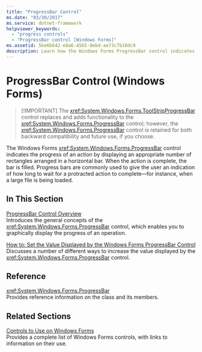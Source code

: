 ```yaml
---
title: "ProgressBar Control"
ms.date: "03/30/2017"
ms.service: dotnet-framework
helpviewer_keywords: 
  - "progress controls"
  - "ProgressBar control [Windows Forms]"
ms.assetid: 5be6b642-e8a6-4565-8ebd-ae73c7b10dc9
description: Learn how the Windows Forms ProgressBar control indicates the progress of an action by displaying an appropriate number of rectangles arranged in a horizontal bar.
---
```

# ProgressBar Control (Windows Forms)
>
> [!IMPORTANT]
> The <xref:System.Windows.Forms.ToolStripProgressBar> control replaces and adds functionality to the <xref:System.Windows.Forms.ProgressBar> control; however, the <xref:System.Windows.Forms.ProgressBar> control is retained for both backward compatibility and future use, if you choose.  
  
The Windows Forms <xref:System.Windows.Forms.ProgressBar> control indicates the progress of an action by displaying an appropriate number of rectangles arranged in a horizontal bar. When the action is complete, the bar is filled. Progress bars are commonly used to give the user an indication of how long to wait for a protracted action to complete—for instance, when a large file is being loaded.  
  
## In This Section  

[ProgressBar Control Overview](progressbar-control-overview-windows-forms.md)  
Introduces the general concepts of the <xref:System.Windows.Forms.ProgressBar> control, which enables you to graphically display the progress of an operation.  
  
[How to: Set the Value Displayed by the Windows Forms ProgressBar Control](how-to-set-the-value-displayed-by-the-windows-forms-progressbar-control.md)  
Discusses a number of different ways to increase the value displayed by the <xref:System.Windows.Forms.ProgressBar> control.  
  
## Reference  

<xref:System.Windows.Forms.ProgressBar>  
Provides reference information on the class and its members.  
  
## Related Sections  

[Controls to Use on Windows Forms](controls-to-use-on-windows-forms.md)  
Provides a complete list of Windows Forms controls, with links to information on their use.
